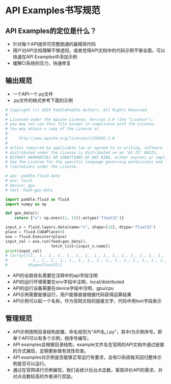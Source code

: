 # API Examples书写规范

## API Examples的定位是什么？
- 针对每个API提供可完整跑通的最精简代码
- 用户对API文档理解不够透彻，或者觉得API文档中的代码示例不够全面，可以快速在API Examples中添加示例
- 缓解CI系统的压力，快速修复

## 输出规范
- 一个API一个.py文件
- .py文件的格式参考下面的示例
``` python
# Copyright (c) 2019 PaddlePaddle Authors. All Rights Reserved
#
# Licensed under the Apache License, Version 2.0 (the "License");
# you may not use this file except in compliance with the License.
# You may obtain a copy of the License at
#
#     http://www.apache.org/licenses/LICENSE-2.0
#
# Unless required by applicable law or agreed to in writing, software
# distributed under the License is distributed on an "AS IS" BASIS,
# WITHOUT WARRANTIES OR CONDITIONS OF ANY KIND, either express or implied.
# See the License for the specific language governing permissions and
# limitations under the License.

# api: paddle.fluid.data
# env: local
# device: gpu
# text：feed-gpu-data

import paddle.fluid as fluid
import numpy as np

def gen_data():
    return {"x": np.ones((1, 32)).astype('float32')}

input_x = fluid.layers.data(name="x", shape=[32], dtype='float32')
place = fluid.CUDAPlace(0)
exe = fluid.Executor(place)
input_val = exe.run(feed=gen_data(),
                    fetch_list=[input_x.name])
print(input_val)
# [array([[1., 1., 1., 1., 1., 1., 1., 1., 1., 1., 1., 1., 1., 1., 1., 1.,
#           1., 1., 1., 1., 1., 1., 1., 1., 1., 1., 1., 1., 1., 1., 1., 1.]],
#         dtype=float32)]

```
- API的全路径名需要在注释中的api字段注明
- API的运行环境需要在env字段中注明，local/distributed
- API的运行设备需要在device字段中注明，gpu/cpu
- API示例需要能够运行，用户能够直接根据代码获得运算结果
- API示例可以起一个名称，作为官网文档的链接文字，代码中用text字段表示

## 管理规范
- API示例按照目录结构放置，命名规则为"API名_i.py"，其中i为示例序号。即单个API可以有多个示例，按序号编写。
- API examples会根据目录结构，example文件名在官网的API文档中通过链接的方式展现，定期更新做有效性检查。
- API examples对示例是否能够正常运行有要求，会有CI系统每天回归整体示例是否可以运行。
- 通过在官网进行示例展现，我们会统计后台点击数，客观评价API的需求，并对点击数较高的作者进行奖励。
